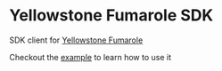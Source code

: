 # Yellowstone Fumarole SDK
SDK client for [Yellowstone Fumarole](https://github.com/rpcpool/yellowstone-fumarole)

Checkout the [example](https://github.com/rpcpool/yellowstone-fumarole/tree/main/examples/typescript) to learn how to use it
